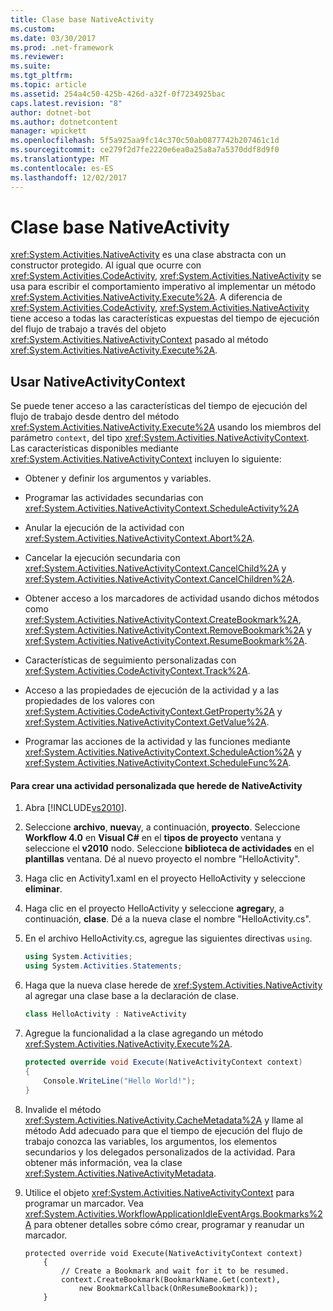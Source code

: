 ```yaml
---
title: Clase base NativeActivity
ms.custom: 
ms.date: 03/30/2017
ms.prod: .net-framework
ms.reviewer: 
ms.suite: 
ms.tgt_pltfrm: 
ms.topic: article
ms.assetid: 254a4c50-425b-426d-a32f-0f7234925bac
caps.latest.revision: "8"
author: dotnet-bot
ms.author: dotnetcontent
manager: wpickett
ms.openlocfilehash: 5f5a925aa9fc14c370c50ab0877742b207461c1d
ms.sourcegitcommit: ce279f2d7fe2220e6ea0a25a8a7a5370ddf8d9f0
ms.translationtype: MT
ms.contentlocale: es-ES
ms.lasthandoff: 12/02/2017
---
```

# <a name="nativeactivity-base-class"></a>Clase base NativeActivity
<xref:System.Activities.NativeActivity> es una clase abstracta con un constructor protegido. Al igual que ocurre con <xref:System.Activities.CodeActivity>, <xref:System.Activities.NativeActivity> se usa para escribir el comportamiento imperativo al implementar un método <xref:System.Activities.NativeActivity.Execute%2A>. A diferencia de <xref:System.Activities.CodeActivity>, <xref:System.Activities.NativeActivity> tiene acceso a todas las características expuestas del tiempo de ejecución del flujo de trabajo a través del objeto <xref:System.Activities.NativeActivityContext> pasado al método <xref:System.Activities.NativeActivity.Execute%2A>.  
  
## <a name="using-nativeactivitycontext"></a>Usar NativeActivityContext  
 Se puede tener acceso a las características del tiempo de ejecución del flujo de trabajo desde dentro del método <xref:System.Activities.NativeActivity.Execute%2A> usando los miembros del parámetro `context`, del tipo <xref:System.Activities.NativeActivityContext>. Las características disponibles mediante <xref:System.Activities.NativeActivityContext> incluyen lo siguiente:  
  
-   Obtener y definir los argumentos y variables.  
  
-   Programar las actividades secundarias con <xref:System.Activities.NativeActivityContext.ScheduleActivity%2A>  
  
-   Anular la ejecución de la actividad con <xref:System.Activities.NativeActivityContext.Abort%2A>.  
  
-   Cancelar la ejecución secundaria con <xref:System.Activities.NativeActivityContext.CancelChild%2A> y <xref:System.Activities.NativeActivityContext.CancelChildren%2A>.  
  
-   Obtener acceso a los marcadores de actividad usando dichos métodos como <xref:System.Activities.NativeActivityContext.CreateBookmark%2A>, <xref:System.Activities.NativeActivityContext.RemoveBookmark%2A> y <xref:System.Activities.NativeActivityContext.ResumeBookmark%2A>.  
  
-   Características de seguimiento personalizadas con <xref:System.Activities.CodeActivityContext.Track%2A>.  
  
-   Acceso a las propiedades de ejecución de la actividad y a las propiedades de los valores con <xref:System.Activities.CodeActivityContext.GetProperty%2A> y <xref:System.Activities.NativeActivityContext.GetValue%2A>.  
  
-   Programar las acciones de la actividad y las funciones mediante <xref:System.Activities.NativeActivityContext.ScheduleAction%2A> y <xref:System.Activities.NativeActivityContext.ScheduleFunc%2A>.  
  
#### <a name="to-create-a-custom-activity-that-inherits-from-nativeactivity"></a>Para crear una actividad personalizada que herede de NativeActivity  
  
1.  Abra [!INCLUDE[vs2010](../../../includes/vs2010-md.md)].  
  
2.  Seleccione **archivo**, **nueva**y, a continuación, **proyecto**. Seleccione **Workflow 4.0** en **Visual C#** en el **tipos de proyecto** ventana y seleccione el **v2010** nodo. Seleccione **biblioteca de actividades** en el **plantillas** ventana. Dé al nuevo proyecto el nombre "HelloActivity".  
  
3.  Haga clic en Activity1.xaml en el proyecto HelloActivity y seleccione **eliminar**.  
  
4.  Haga clic en el proyecto HelloActivity y seleccione **agregar**y, a continuación, **clase**. Dé a la nueva clase el nombre "HelloActivity.cs".  
  
5.  En el archivo HelloActivity.cs, agregue las siguientes directivas `using`.  
  
    ```csharp  
    using System.Activities;  
    using System.Activities.Statements;  
    ```  
  
6.  Haga que la nueva clase herede de <xref:System.Activities.NativeActivity> al agregar una clase base a la declaración de clase.  
  
    ```csharp  
    class HelloActivity : NativeActivity  
    ```  
  
7.  Agregue la funcionalidad a la clase agregando un método <xref:System.Activities.NativeActivity.Execute%2A>.  
  
    ```csharp  
    protected override void Execute(NativeActivityContext context)  
    {  
        Console.WriteLine("Hello World!");  
    }  
    ```  
  
8.  Invalide el método <xref:System.Activities.NativeActivity.CacheMetadata%2A> y llame al método Add adecuado para que el tiempo de ejecución del flujo de trabajo conozca las variables, los argumentos, los elementos secundarios y los delegados personalizados de la actividad. Para obtener más información, vea la clase <xref:System.Activities.NativeActivityMetadata>.  
  
9. Utilice el objeto <xref:System.Activities.NativeActivityContext> para programar un marcador. Vea <xref:System.Activities.WorkflowApplicationIdleEventArgs.Bookmarks%2A> para obtener detalles sobre cómo crear, programar y reanudar un marcador.  
  
    ```  
    protected override void Execute(NativeActivityContext context)  
        {  
            // Create a Bookmark and wait for it to be resumed.  
            context.CreateBookmark(BookmarkName.Get(context),   
                new BookmarkCallback(OnResumeBookmark));  
        }  
    ```
